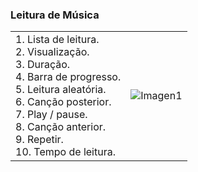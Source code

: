 ### Leitura de Música

|  |  |
|:-------|:-------|
|1. Lista de leitura. <br> 2. Visualização.<br> 3. Duração.<br> 4. Barra de progresso.<br> 5. Leitura aleatória.<br> 6. Canção posterior.<br> 7. Play / pause.<br> 8. Canção anterior.<br> 9. Repetir.<br> 10. Tempo de leitura.|![Imagen1](http://static.energysistem.com/images/manuals/39530/537087d20de5d.jpg)|

